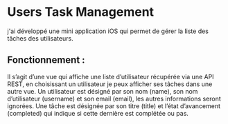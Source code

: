 # Users Task Management
 j'ai développé une mini application iOS qui permet de gérer la liste des tâches des utilisateurs.
 
 ## Fonctionnement :
Il s’agit d’une vue qui affiche une liste d’utilisateur récupérée via une API REST, en choisissant un
utilisateur je peux afficher ses tâches dans une autre vue.
Un utilisateur est désigné par son nom (name), son nom d’utilisateur (username) et son email
(email), les autres informations seront ignorées.
Une tâche est désignée par son titre (title) et l’état d’avancement (completed) qui indique si cette
dernière est complétée ou pas.
 
